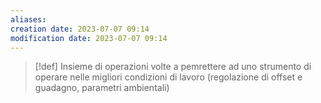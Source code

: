 ```yaml
---
aliases: 
creation date: 2023-07-07 09:14
modification date: 2023-07-07 09:14
---
```


> [!def]
> Insieme di operazioni volte a pemrettere ad uno strumento di operare nelle migliori condizioni di lavoro (regolazione di offset e guadagno, parametri ambientali)